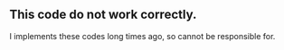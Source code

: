 ## This code do not work correctly. 

I implements these codes long times ago, so cannot be responsible for.
